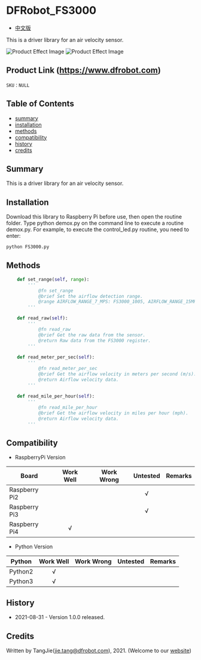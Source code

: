 DFRobot_FS3000
===========================

- [中文版](./README_CN.md)

This is a driver library for an air velocity sensor.

![Product Effect Image](../../resources/images/SEN0501.png)
![Product Effect Image](../../resources/images/SEN0500.png)

## Product Link (https://www.dfrobot.com)

    SKU：NULL

## Table of Contents

  * [summary](#summary)
  * [installation](#installation)
  * [methods](#methods)
  * [compatibility](#compatibility)
  * [history](#history)
  * [credits](#credits)

## Summary

This is a driver library for an air velocity sensor.

## Installation

Download this library to Raspberry Pi before use, then open the routine folder. Type python demox.py on the command line to execute a routine demox.py. For example, to execute the control_led.py routine, you need to enter:

```python
python FS3000.py
```

## Methods

```python
    def set_range(self, range):
        '''
            @fn set_range
            @brief Set the airflow detection range.
            @range AIRFLOW_RANGE_7_MPS: FS3000_1005, AIRFLOW_RANGE_15MPS: FS3000_1015
        '''

    def read_raw(self):
        '''
            @fn read_raw
            @brief Get the raw data from the sensor.
            @return Raw data from the FS3000 register.
        '''
    
    def read_meter_per_sec(self):
        '''
            @fn read_meter_per_sec
            @brief Get the airflow velocity in meters per second (m/s).
            @return Airflow velocity data.
        '''
    
    def read_mile_per_hour(self):
        '''
            @fn read_mile_per_hour
            @brief Get the airflow velocity in miles per hour (mph).
            @return Airflow velocity data.
        '''
```

## Compatibility

* RaspberryPi Version

| Board        | Work Well | Work Wrong | Untested | Remarks |
| ------------ | :-------: | :--------: | :------: | ------- |
| Raspberry Pi2 |           |            |    √     |         |
| Raspberry Pi3 |           |            |    √     |         |
| Raspberry Pi4 |       √   |            |          |         |

* Python Version

| Python  | Work Well | Work Wrong | Untested | Remarks |
| ------- | :-------: | :--------: | :------: | ------- |
| Python2 |     √     |            |          |         |
| Python3 |     √     |            |          |         |

## History

- 2021-08-31 - Version 1.0.0 released.

## Credits

Written by TangJie(jie.tang@dfrobot.com), 2021. (Welcome to our [website](https://www.dfrobot.com/))
